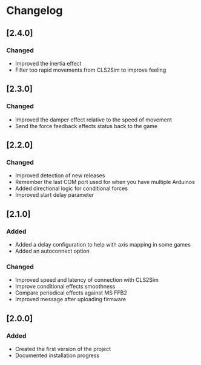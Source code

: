 # Changelog

## [2.4.0]

### Changed
- Improved the inertia effect
- Filter too rapid movements from CLS2Sim to improve feeling

## [2.3.0]

### Changed
- Improved the damper effect relative to the speed of movement
- Send the force feedback effects status back to the game

## [2.2.0]

### Changed
- Improved detection of new releases
- Remember the last COM port used for when you have multiple Arduinos
- Added directional logic for conditional forces
- Improved start delay parameter

## [2.1.0]

### Added
- Added a delay configuration to help with axis mapping in some games
- Added an autoconnect option

### Changed
- Improved speed and latency of connection with CLS2Sim
- Improve conditional effects smoothness
- Compare periodical effects against MS FFB2
- Improved message after uploading firmware

## [2.0.0]

### Added
- Created the first version of the project
- Documented installation progress
